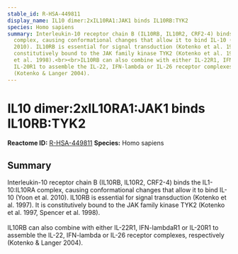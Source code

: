 ```yaml
---
stable_id: R-HSA-449811
display_name: IL10 dimer:2xIL10RA1:JAK1 binds IL10RB:TYK2
species: Homo sapiens
summary: Interleukin-10 receptor chain B (IL10RB, IL10R2, CRF2-4) binds the IL1-10:IL10RA
  complex, causing conformational changes that allow it to bind IL-10 (Yoon et al.
  2010). IL10RB is essential for signal transduction (Kotenko et al. 1997). It is
  constitutively bound to the JAK family kinase TYK2 (Kotenko et al. 1997, Spencer
  et al. 1998).<br><br>IL10RB can also combine with either IL-22R1, IFN-lambdaR1 or
  IL-20R1 to assemble the IL-22, IFN-lambda or IL-26 receptor complexes, respectively
  (Kotenko & Langer 2004).
---
```


# IL10 dimer:2xIL10RA1:JAK1 binds IL10RB:TYK2
**Reactome ID:** [R-HSA-449811](https://reactome.org/content/detail/R-HSA-449811)
**Species:** Homo sapiens

## Summary

Interleukin-10 receptor chain B (IL10RB, IL10R2, CRF2-4) binds the IL1-10:IL10RA complex, causing conformational changes that allow it to bind IL-10 (Yoon et al. 2010). IL10RB is essential for signal transduction (Kotenko et al. 1997). It is constitutively bound to the JAK family kinase TYK2 (Kotenko et al. 1997, Spencer et al. 1998).<br><br>IL10RB can also combine with either IL-22R1, IFN-lambdaR1 or IL-20R1 to assemble the IL-22, IFN-lambda or IL-26 receptor complexes, respectively (Kotenko & Langer 2004).
